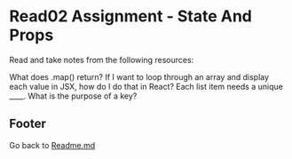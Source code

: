 # Read02 Assignment - State And Props

Read and take notes from the following resources:


What does .map() return?
If I want to loop through an array and display each value in JSX, how do I do that in React?
Each list item needs a unique ____.
What is the purpose of a key?

## Footer

Go back to [Readme.md](../README.html)  
